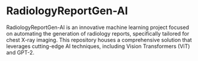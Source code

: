 # RadiologyReportGen-AI
RadiologyReportGen-AI is an innovative machine learning project focused on automating the generation of radiology reports, specifically tailored for chest X-ray imaging. This repository houses a comprehensive solution that leverages cutting-edge AI techniques, including Vision Transformers (ViT) and GPT-2.
